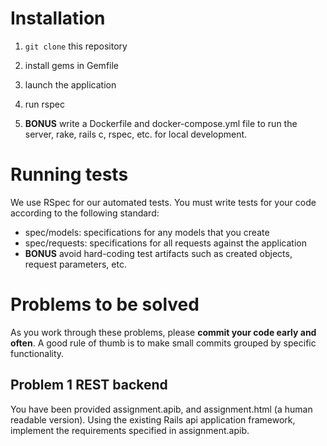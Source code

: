 # Installation

1. `git clone` this repository

1. install gems in Gemfile

1. launch the application

1. run rspec

1. **BONUS** write a Dockerfile and docker-compose.yml file to run the server,
   rake, rails c, rspec, etc. for local development.

# Running tests

We use RSpec for our automated tests. You must write tests for your code
according to the following standard:

- spec/models: specifications for any models that you create
- spec/requests: specifications for all requests against the application
- **BONUS** avoid hard-coding test artifacts such as created objects, request
  parameters, etc.

# Problems to be solved

As you work through these problems, please **commit your code early and often**.
A good rule of thumb is to make small commits grouped by specific functionality.

## Problem 1 REST backend

You have been provided assignment.apib, and assignment.html (a human readable version).
Using the existing Rails api application framework, implement the requirements specified in assignment.apib.
